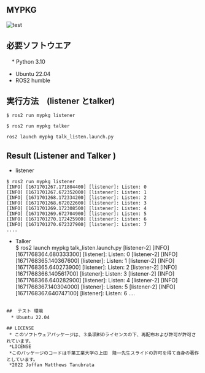 ## MYPKG
![test](https://github.com/Joffan/mypkg/actions/workflows/test.yml/badge.svg)

## 必要ソフトウエア
　* Python 3.10
  * Ubuntu 22.04
  * ROS2 humble 

## 実行方法　(listener とtalker)
```
$ ros2 run mypkg listener
```
```
$ ros2 run mypkg talker 
```
```
ros2 launch mypkg talk_listen.launch.py
```

## Result (Listener and Talker )
* listener
```
$ ros2 run mypkg listener
[INFO] [1671701267.171804400] [listener]: Listen: 0
[INFO] [1671701267.672352000] [listener]: Listen: 1
[INFO] [1671701268.172334200] [listener]: Listen: 2
[INFO] [1671701268.672022600] [listener]: Listen: 3
[INFO] [1671701269.172308500] [listener]: Listen: 4
[INFO] [1671701269.672704900] [listener]: Listen: 5
[INFO] [1671701270.172425900] [listener]: Listen: 6
[INFO] [1671701270.672327900] [listener]: Listen: 7
....
```
* Talker  
$ ros2 launch mypkg talk_listen.launch.py
[listener-2] [INFO] [1671768364.680333300] [listener]: Listen: 0
[listener-2] [INFO] [1671768365.140367600] [listener]: Listen: 1
[listener-2] [INFO] [1671768365.640273900] [listener]: Listen: 2
[listener-2] [INFO] [1671768366.140561700] [listener]: Listen: 3
[listener-2] [INFO] [1671768366.640282900] [listener]: Listen: 4
[listener-2] [INFO] [1671768367.140304000] [listener]: Listen: 5
[listener-2] [INFO] [1671768367.640747100] [listener]: Listen: 6
....
```

##  テスト 環境
　* Ubuntu 22.04

## LICENSE
 * このソフトウェアパッケージは、３条項BSDライセンスの下、再配布および許可が許可されています。
 *LICENSE
 *このパッケージのコードは千葉工業大学の上田　隆一先生スライドの許可を得て自身の著作としています。
 *2022 Joffan Matthews Tanubrata

